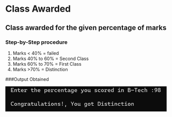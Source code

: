 # Class Awarded   

## Class awarded for the given percentage of marks

### Step-by-Step procedure 
1. Marks < 40% = failed 
2. Marks 40% to 60% = Second Class
3. Marks 60% to 70% = First Class
4. Marks >70% = Distinction 
    
###Output Obtained

![Test_Image_1](ClassAwarded.png)

